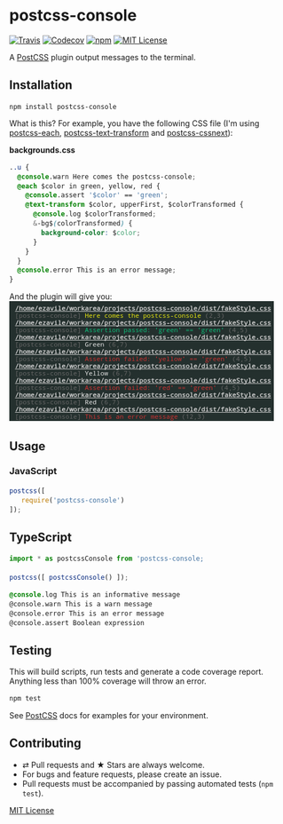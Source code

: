 # postcss-console

[![Travis](https://img.shields.io/travis/ezavile/postcss-console.svg?style=flat-square)](https://travis-ci.org/ezavile/postcss-console)
[![Codecov](https://img.shields.io/codecov/c/github/ezavile/postcss-console.svg?style=flat-square)](https://codecov.io/gh/ezavile/postcss-console)
[![npm](https://img.shields.io/npm/v/postcss-console.svg?style=flat-square)](https://www.npmjs.com/package/postcss-console)
[![MIT License](https://img.shields.io/npm/l/postcss-console.svg?style=flat-square)](http://opensource.org/licenses/MIT)

A [PostCSS] plugin output messages to the terminal.

## Installation
```
npm install postcss-console
```

What is this? For example, you have the following CSS file (I'm using [postcss-each], [postcss-text-transform] and [postcss-cssnext]):

**backgrounds.css**
```css
..u {
  @console.warn Here comes the postcss-console;
  @each $color in green, yellow, red {
    @console.assert '$color' == 'green';
    @text-transform $color, upperFirst, $colorTransformed {
      @console.log $colorTransformed;
      &-bg$(colorTransformed) {
        background-color: $color;
      }
    }
  }
  @console.error This is an error message;
}

```

And the plugin will give you:
![console](/console.png?raw=true "Messages on terminal")

## Usage

### JavaScript
```javascript
postcss([
   require('postcss-console')
]);
```

## TypeScript
```js
import * as postcssConsole from 'postcss-console;

postcss([ postcssConsole() ]);
```

```css
@console.log This is an informative message
@console.warn This is a warn message
@console.error This is an error message
@console.assert Boolean expression
```

## Testing
This will build scripts, run tests and generate a code coverage report. Anything less than 100% coverage will throw an error.

```javascript
npm test
```

See [PostCSS] docs for examples for your environment.

## Contributing
* ⇄ Pull requests and ★ Stars are always welcome.
* For bugs and feature requests, please create an issue.
* Pull requests must be accompanied by passing automated tests (`npm test`).

[MIT License]

[PostCSS]: https://github.com/postcss/postcss
[postcss-each]: https://github.com/outpunk/postcss-each
[postcss-text-transform]: https://github.com/ezavile/postcss-text-transform
[postcss-cssnext]: https://github.com/MoOx/postcss-cssnext
[MIT License]: https://github.com/ezavile/postcss-console/blob/master/LICENSE
